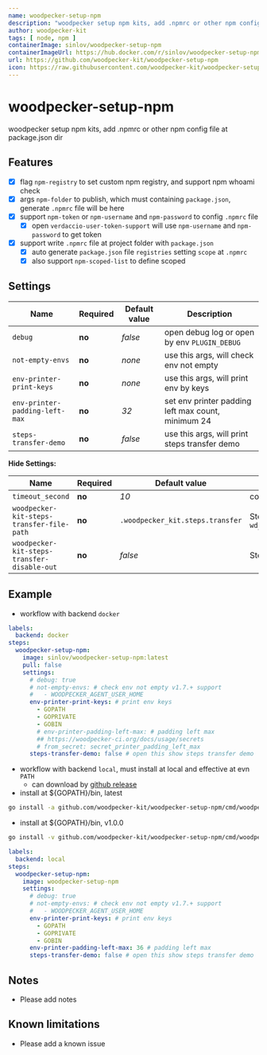 ```yaml
---
name: woodpecker-setup-npm
description: "woodpecker setup npm kits, add .npmrc or other npm config file at package.json dir"
author: woodpecker-kit
tags: [ node, npm ]
containerImage: sinlov/woodpecker-setup-npm
containerImageUrl: https://hub.docker.com/r/sinlov/woodpecker-setup-npm
url: https://github.com/woodpecker-kit/woodpecker-setup-npm
icon: https://raw.githubusercontent.com/woodpecker-kit/woodpecker-setup-npm/main/doc/logo.png
---
```


# woodpecker-setup-npm

woodpecker setup npm kits, add .npmrc or other npm config file at package.json dir

## Features

- [x] flag `npm-registry` to set custom npm registry, and support npm whoami check
- [x] args `npm-folder` to publish, which must containing `package.json`, generate `.npmrc` file will be here
- [x] support `npm-token` or `npm-username` and `npm-password` to config `.npmrc` file
  - [x] open `verdaccio-user-token-support` will use `npm-username` and `npm-password` to get token
- [x] support write `.npmrc` file at project folder with `package.json`
  - [x] auto generate `package.json` file `registries` setting `scope` at `.npmrc`
  - [x] also support `npm-scoped-list` to define scoped

## Settings

| Name                           | Required | Default value | Description                                        |
|--------------------------------|----------|---------------|----------------------------------------------------|
| `debug`                        | **no**   | *false*       | open debug log or open by env `PLUGIN_DEBUG`       |
| `not-empty-envs`               | **no**   | *none*        | use this args, will check env not empty            |
| `env-printer-print-keys`       | **no**   | *none*        | use this args, will print env by keys              |
| `env-printer-padding-left-max` | **no**   | *32*          | set env printer padding left max count, minimum 24 |
| `steps-transfer-demo`          | **no**   | *false*       | use this args, will print steps transfer demo      |

**Hide Settings:**

| Name                                        | Required | Default value                    | Description                                                                      |
|---------------------------------------------|----------|----------------------------------|----------------------------------------------------------------------------------|
| `timeout_second`                            | **no**   | *10*                             | command timeout setting by second                                                |
| `woodpecker-kit-steps-transfer-file-path`   | **no**   | `.woodpecker_kit.steps.transfer` | Steps transfer file path, default by `wd_steps_transfer.DefaultKitStepsFileName` |
| `woodpecker-kit-steps-transfer-disable-out` | **no**   | *false*                          | Steps transfer write disable out                                                 |

## Example

- workflow with backend `docker`

```yml
labels:
  backend: docker
steps:
  woodpecker-setup-npm:
    image: sinlov/woodpecker-setup-npm:latest
    pull: false
    settings:
      # debug: true
      # not-empty-envs: # check env not empty v1.7.+ support
      #   - WOODPECKER_AGENT_USER_HOME
      env-printer-print-keys: # print env keys
        - GOPATH
        - GOPRIVATE
        - GOBIN
        # env-printer-padding-left-max: # padding left max
        ## https://woodpecker-ci.org/docs/usage/secrets
        # from_secret: secret_printer_padding_left_max
      steps-transfer-demo: false # open this show steps transfer demo
```

- workflow with backend `local`, must install at local and effective at evn `PATH`
    - can download by [github release](https://github.com/woodpecker-kit/woodpecker-setup-npm/releases)
- install at ${GOPATH}/bin, latest

```bash
go install -a github.com/woodpecker-kit/woodpecker-setup-npm/cmd/woodpecker-setup-npm@latest
```

- install at ${GOPATH}/bin, v1.0.0

```bash
go install -v github.com/woodpecker-kit/woodpecker-setup-npm/cmd/woodpecker-setup-npm@v1.0.0
```

```yml
labels:
  backend: local
steps:
  woodpecker-setup-npm:
    image: woodpecker-setup-npm
    settings:
      # debug: true
      # not-empty-envs: # check env not empty v1.7.+ support
      #   - WOODPECKER_AGENT_USER_HOME
      env-printer-print-keys: # print env keys
        - GOPATH
        - GOPRIVATE
        - GOBIN
      env-printer-padding-left-max: 36 # padding left max
      steps-transfer-demo: false # open this show steps transfer demo
```

## Notes

- Please add notes

## Known limitations

- Please add a known issue
